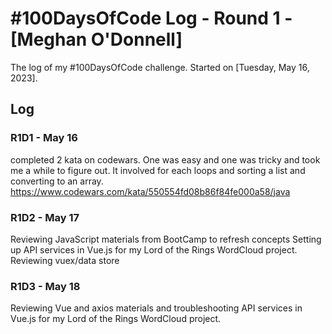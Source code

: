 # #100DaysOfCode Log - Round 1 - [Meghan O'Donnell]

The log of my #100DaysOfCode challenge. Started on [Tuesday, May 16, 2023].

## Log

### R1D1 - May 16

completed 2 kata on codewars. One was easy and one was tricky and took me a while to figure out. 
It involved for each loops and sorting a list and converting to an array. 
https://www.codewars.com/kata/550554fd08b86f84fe000a58/java

### R1D2 - May 17

Reviewing JavaScript materials from BootCamp to refresh concepts
Setting up API services in Vue.js for my Lord of the Rings WordCloud project. 
Reviewing vuex/data store

### R1D3 - May 18

Reviewing Vue and axios materials and troubleshooting API services in Vue.js for 
my Lord of the Rings WordCloud project.
